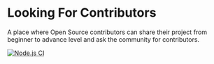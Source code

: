 # Looking For Contributors

A place where Open Source contributors can share their project from beginner to advance level and ask the community for contributors.

[![Node.js CI](https://github.com/himanshurajora/lfc/actions/workflows/node.js.yml/badge.svg?event=push)](https://github.com/himanshurajora/lfc/actions/workflows/node.js.yml)
